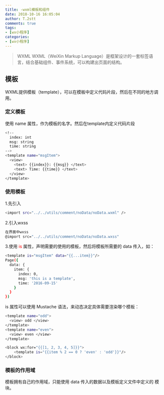 ```yaml
---
title: -wxml模板和组件
date: 2018-10-16 16:05:04
author: T.2stt
comments: true
tags:
- [wx小程序]
categories:
- [wx小程序]
---
```


>WXML
WXML（WeiXin Markup Language）是框架设计的一套标签语言，结合基础组件、事件系统，可以构建出页面的结构。


## 模板
WXML提供模板（template），可以在模板中定义代码片段，然后在不同的地方调用。

### 定义模板
使用 name 属性，作为模板的名字。然后在template内定义代码片段
```bash
<!--
  index: int
  msg: string
  time: string
-->
<template name="msgItem">
  <view>
    <text> {{index}}: {{msg}} </text>
    <text> Time: {{time}} </text>
  </view>
</template>
```


### 使用模板
1.先引入
```bash
<import src="../../utils/comment/noData/noData.wxml" />
```
2.引入wxss
```bash
在界面中wxss
@import src="../../utils/comment/noData/noData.wxss"
```

3.使用 <font color="red">is</font> 属性，声明需要的使用的模板，然后将模板所需要的 data 传入，如：
```bash
<template is="msgItem" data="{{...item}}"/>
Page({
  data: {
    item: {
      index: 0,
      msg: 'this is a template',
      time: '2016-09-15'
    }
  }
})
```
is 属性可以使用 Mustache 语法，来动态决定具体需要渲染哪个模板：
```bash
<template name="odd">
  <view> odd </view>
</template>
<template name="even">
  <view> even </view>
</template>

<block wx:for="{{[1, 2, 3, 4, 5]}}">
	<template is="{{item % 2 == 0 ? 'even' : 'odd'}}"/>
</block>
```

### 模板的作用域
模板拥有自己的作用域，只能使用 data 传入的数据以及模板定义文件中定义的 <wxs /> 模块。